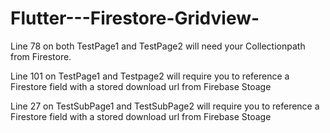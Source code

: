 # Flutter---Firestore-Gridview-

Line 78 on both TestPage1 and TestPage2 will need your Collectionpath from Firestore.

Line 101 on TestPage1 and Testpage2 will require you to reference a Firestore field with a stored download url from Firebase Stoage

Line 27 on TestSubPage1 and TestSubPage2 will require you to reference a Firestore field with a stored download url from Firebase Stoage

